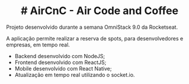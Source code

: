 <h1 align = "center"> # AirCnC - Air Code and Coffee </h1>
Projeto desenvolvido durante a semana OmniStack 9.0 da Rocketseat.

A aplicação permite realizar a reserva de spots, para desenvolvedores e empresas, em tempo real.

- Backend desenvolvido com NodeJS;
- Frontend desenvolvido com ReactJS;
- Mobile desenvolvido com React Native;
- Atualização em tempo real utilizando o socket.io.
